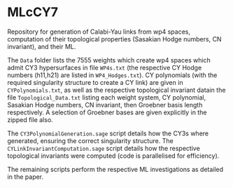 # MLcCY7
Repository for generation of Calabi-Yau links from wp4 spaces, computation of their topological properties (Sasakian Hodge numbers, CN invariant), and their ML.

The `Data` folder lists the 7555 weights which create wp4 spaces which admit CY3 hypersurfaces in file `WP4s.txt` (the respective CY Hodge numbers (h11,h21) are listed in `WP4_Hodges.txt`). CY polynomials (with the required singularity structure to create a CY link) are given in `CYPolynomials.txt`, as well as the respective topological invariant datain the file `Topological_Data.txt` listing each weight system, CY polynomial, Sasakian Hodge numbers, CN invariant, then Groebner basis length respectively. A selection of Groebner bases are given explicitly in the zipped file also.    

The `CY3PolynomialGeneration.sage` script details how the CY3s where generated, ensuring the correct singularity structure. The `CYLinkInvariantComputation.sage` script details how the respective topological invariants were computed (code is parallelised for efficiency).    

The remaining scripts perform the respective ML investigations as detailed in the paper.       

